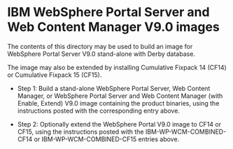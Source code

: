 # IBM WebSphere Portal Server and Web Content Manager V9.0 images

The contents of this directory may be used to build an image for WebSphere Portal Server V9.0 stand-alone with Derby database. 

The image may also be extended by installing Cumulative Fixpack 14 (CF14) or Cumulative Fixpack 15 (CF15).

* Step 1: Build a stand-alone WebSphere Portal Server, Web Content Manager, or WebSphere Portal Server and Web Content Manager (with Enable, Extend)  V9.0 image containing the product binaries, using the instructions posted with the corresponding entry above. 
    
* Step 2: Optionally extend the WebSphere Portal V9.0 image to CF14 or CF15, using the instructions posted with the IBM-WP-WCM-COMBINED-CF14 or IBM-WP-WCM-COMBINED-CF15 entries above.
